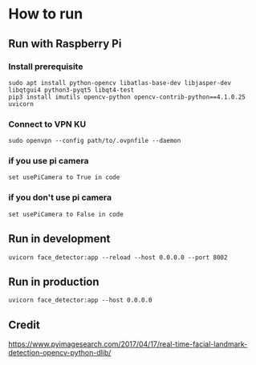 # How to run

## Run with Raspberry Pi
### Install prerequisite
```
sudo apt install python-opencv libatlas-base-dev libjasper-dev libqtgui4 python3-pyqt5 libqt4-test
pip3 install imutils opencv-python opencv-contrib-python==4.1.0.25 uvicorn
```
### Connect to VPN KU
```
sudo openvpn --config path/to/.ovpnfile --daemon
```
### if you use pi camera
```
set usePiCamera to True in code
```
### if you don't use pi camera
```
set usePiCamera to False in code
```
## Run in development
```
uvicorn face_detector:app --reload --host 0.0.0.0 --port 8002
```
## Run in production
```
uvicorn face_detector:app --host 0.0.0.0
```
## Credit 
https://www.pyimagesearch.com/2017/04/17/real-time-facial-landmark-detection-opencv-python-dlib/
